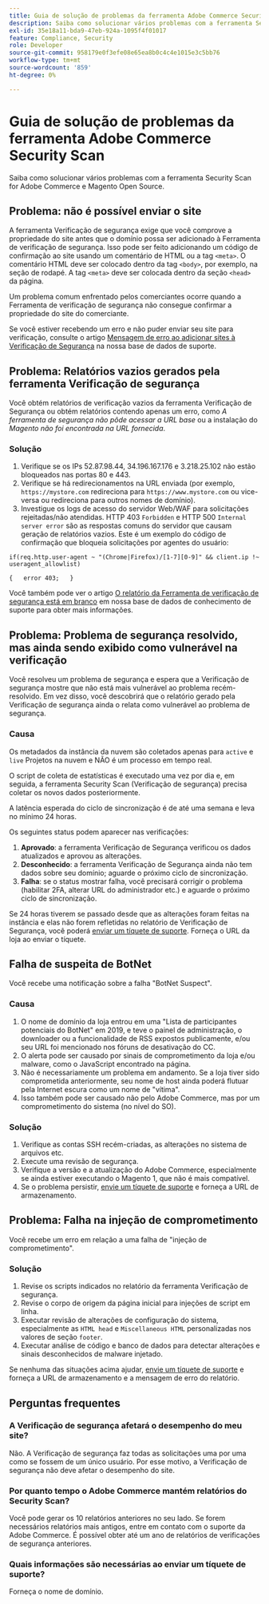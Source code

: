 ```yaml
---
title: Guia de solução de problemas da ferramenta Adobe Commerce Security Scan
description: Saiba como solucionar vários problemas com a ferramenta Security Scan for Adobe Commerce e Magento Open Source.
exl-id: 35e18a11-bda9-47eb-924a-1095f4f01017
feature: Compliance, Security
role: Developer
source-git-commit: 958179e0f3efe08e65ea8b0c4c4e1015e3c5bb76
workflow-type: tm+mt
source-wordcount: '859'
ht-degree: 0%

---
```


# Guia de solução de problemas da ferramenta Adobe Commerce Security Scan

Saiba como solucionar vários problemas com a ferramenta Security Scan for Adobe Commerce e Magento Open Source.

## Problema: não é possível enviar o site

A ferramenta Verificação de segurança exige que você comprove a propriedade do site antes que o domínio possa ser adicionado à Ferramenta de verificação de segurança. Isso pode ser feito adicionando um código de confirmação ao site usando um comentário de HTML ou a tag `<meta>`. O comentário HTML deve ser colocado dentro da tag `<body>`, por exemplo, na seção de rodapé. A tag `<meta>` deve ser colocada dentro da seção `<head>` da página.

Um problema comum enfrentado pelos comerciantes ocorre quando a Ferramenta de verificação de segurança não consegue confirmar a propriedade do site do comerciante.

Se você estiver recebendo um erro e não puder enviar seu site para verificação, consulte o artigo [Mensagem de erro ao adicionar sites à Verificação de Segurança](/help/troubleshooting/miscellaneous/error-message-adding-site-into-security-scan.md) na nossa base de dados de suporte.

## Problema: Relatórios vazios gerados pela ferramenta Verificação de segurança

Você obtém relatórios de verificação vazios da ferramenta Verificação de Segurança ou obtém relatórios contendo apenas um erro, como *A ferramenta de segurança não pôde acessar a URL base* ou a instalação do *Magento não foi encontrada na URL fornecida*.

### Solução

1. Verifique se os IPs 52.87.98.44, 34.196.167.176 e 3.218.25.102 não estão bloqueados nas portas 80 e 443.
1. Verifique se há redirecionamentos na URL enviada (por exemplo, `https://mystore.com` redireciona para `https://www.mystore.com` ou vice-versa ou redireciona para outros nomes de domínio).
1. Investigue os logs de acesso do servidor Web/WAF para solicitações rejeitadas/não atendidas. HTTP 403 `Forbidden` e HTTP 500 `Internal server error` são as respostas comuns do servidor que causam geração de relatórios vazios. Este é um exemplo do código de confirmação que bloqueia solicitações por agentes do usuário:

```code block
if(req.http.user-agent ~ "(Chrome|Firefox)/[1-7][0-9]" && client.ip !~ useragent_allowlist)

{   error 403;   }
```

Você também pode ver o artigo [O relatório da Ferramenta de verificação de segurança está em branco](/help/troubleshooting/miscellaneous/the-security-scan-tool-report-is-blank.md) em nossa base de dados de conhecimento de suporte para obter mais informações.

## Problema: Problema de segurança resolvido, mas ainda sendo exibido como vulnerável na verificação

Você resolveu um problema de segurança e espera que a Verificação de segurança mostre que não está mais vulnerável ao problema recém-resolvido. Em vez disso, você descobrirá que o relatório gerado pela Verificação de segurança ainda o relata como vulnerável ao problema de segurança.

### Causa

Os metadados da instância da nuvem são coletados apenas para `active` e `live` Projetos na nuvem e NÃO é um processo em tempo real.

O script de coleta de estatísticas é executado uma vez por dia e, em seguida, a ferramenta Security Scan (Verificação de segurança) precisa coletar os novos dados posteriormente.

A latência esperada do ciclo de sincronização é de até uma semana e leva no mínimo 24 horas.

Os seguintes status podem aparecer nas verificações:

1. **Aprovado**: a ferramenta Verificação de Segurança verificou os dados atualizados e aprovou as alterações.
1. **Desconhecido**: a ferramenta Verificação de Segurança ainda não tem dados sobre seu domínio; aguarde o próximo ciclo de sincronização.
1. **Falha**: se o status mostrar falha, você precisará corrigir o problema (habilitar 2FA, alterar URL do administrador etc.) e aguarde o próximo ciclo de sincronização.

Se 24 horas tiverem se passado desde que as alterações foram feitas na instância e elas não forem refletidas no relatório de Verificação de Segurança, você poderá [enviar um tíquete de suporte](/help/help-center-guide/help-center/magento-help-center-user-guide.md#submit-ticket). Forneça o URL da loja ao enviar o tíquete.

## Falha de suspeita de BotNet

Você recebe uma notificação sobre a falha &quot;BotNet Suspect&quot;.

### Causa

1. O nome de domínio da loja entrou em uma &quot;Lista de participantes potenciais do BotNet&quot; em 2019, e teve o painel de administração, o downloader ou a funcionalidade de RSS expostos publicamente, e/ou seu URL foi mencionado nos fóruns de desativação do CC.
1. O alerta pode ser causado por sinais de comprometimento da loja e/ou malware, como o JavaScript encontrado na página.
1. Não é necessariamente um problema em andamento. Se a loja tiver sido comprometida anteriormente, seu nome de host ainda poderá flutuar pela Internet escura como um nome de &quot;vítima&quot;.
1. Isso também pode ser causado não pelo Adobe Commerce, mas por um comprometimento do sistema (no nível do SO).

### Solução

1. Verifique as contas SSH recém-criadas, as alterações no sistema de arquivos etc.
1. Execute uma revisão de segurança.
1. Verifique a versão e a atualização do Adobe Commerce, especialmente se ainda estiver executando o Magento 1, que não é mais compatível.
1. Se o problema persistir, [envie um tíquete de suporte](/help/help-center-guide/help-center/magento-help-center-user-guide.md#submit-ticket) e forneça a URL de armazenamento.

## Problema: Falha na injeção de comprometimento

Você recebe um erro em relação a uma falha de &quot;injeção de comprometimento&quot;.

### Solução

1. Revise os scripts indicados no relatório da ferramenta Verificação de segurança.
1. Revise o corpo de origem da página inicial para injeções de script em linha.
1. Executar revisão de alterações de configuração do sistema, especialmente as `HTML head` e `Miscellaneous HTML` personalizadas nos valores de seção `footer`.
1. Executar análise de código e banco de dados para detectar alterações e sinais desconhecidos de malware injetado.

Se nenhuma das situações acima ajudar, [envie um tíquete de suporte](/help/help-center-guide/help-center/magento-help-center-user-guide.md#submit-ticket) e forneça a URL de armazenamento e a mensagem de erro do relatório.

## Perguntas frequentes

### A Verificação de segurança afetará o desempenho do meu site?

Não. A Verificação de segurança faz todas as solicitações uma por uma como se fossem de um único usuário. Por esse motivo, a Verificação de segurança não deve afetar o desempenho do site.

### Por quanto tempo o Adobe Commerce mantém relatórios do Security Scan?

Você pode gerar os 10 relatórios anteriores no seu lado. Se forem necessários relatórios mais antigos, entre em contato com o suporte da Adobe Commerce. É possível obter até um ano de relatórios de verificações de segurança anteriores.

### Quais informações são necessárias ao enviar um tíquete de suporte?

Forneça o nome de domínio.
